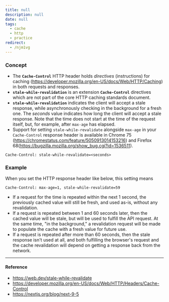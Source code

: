 ```yaml
---
title: null
description: null
date: null
tags:
  - cache
  - http
  - practice
redirect:
  - /njm1vg
---
```


### Concept

- The **`Cache-Control`** HTTP header holds _directives_ (instructions) for caching (https://developer.mozilla.org/en-US/docs/Web/HTTP/Caching) in both requests and responses.
- **`stale-while-revalidation`** is an extension **`Cache-Control`** directives which are not part of the core HTTP caching standards document.
- **`stale-while-revalidation`** indicates the client will accept a stale response, while asynchronously checking in the background for a fresh one. The _seconds_ value indicates how long the client will accept a stale response. Note that the time does not start at the time of the request itself, but, for example, after `max-age` has elapsed.
- Support for setting `stale-while-revalidate` alongside `max-age` in your `Cache-Control` response header is available in Chrome 75 (https://chromestatus.com/feature/5050913014153216) and Firefox 68(https://bugzilla.mozilla.org/show_bug.cgi?id=1536511).

```
Cache-Control: stale-while-revalidate=<seconds>
```

### Example

When you set the HTTP response header like below, this setting means

```text
Cache-Control: max-age=1, stale-while-revalidate=59
```

- If a request for the time is repeated within the next 1 second, the previously cached value will still be fresh, and used as-is, without any revalidation.
- If a request is repeated between 1 and 60 seconds later, then the cached value will be stale, but will be used to fulfill the API request. At the same time, "in the background," a revalidation request will be made to populate the cache with a fresh value for future use.
- If a request is repeated after more than 60 seconds, then the stale response isn't used at all, and both fulfilling the browser's request and the cache revalidation will depend on getting a response back from the network.

---

#### Reference

- https://web.dev/stale-while-revalidate
- https://developer.mozilla.org/en-US/docs/Web/HTTP/Headers/Cache-Control
- https://nextjs.org/blog/next-9-5
